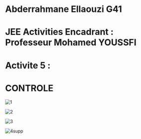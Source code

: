 # Abderrahmane Ellaouzi G41 


# JEE Activities Encadrant : Professeur Mohamed YOUSSFI

# Activite 5 :
# CONTROLE



![1](https://github.com/Abderrahmane55/ellaouzi_abderrahmane_JEE2/assets/107000262/7e4299db-1bdf-4a94-a2f2-a5abae610a9e)


![2](https://github.com/Abderrahmane55/ellaouzi_abderrahmane_JEE2/assets/107000262/4244c25a-cb35-4f78-9411-4a5683b8e360)


![3](https://github.com/Abderrahmane55/ellaouzi_abderrahmane_JEE2/assets/107000262/c41b5927-216e-4df1-a199-e988408e5327)


![4supp](https://github.com/Abderrahmane55/ellaouzi_abderrahmane_JEE2/assets/107000262/d5b33ff4-1da5-4a88-b854-90f28d4bb741)
